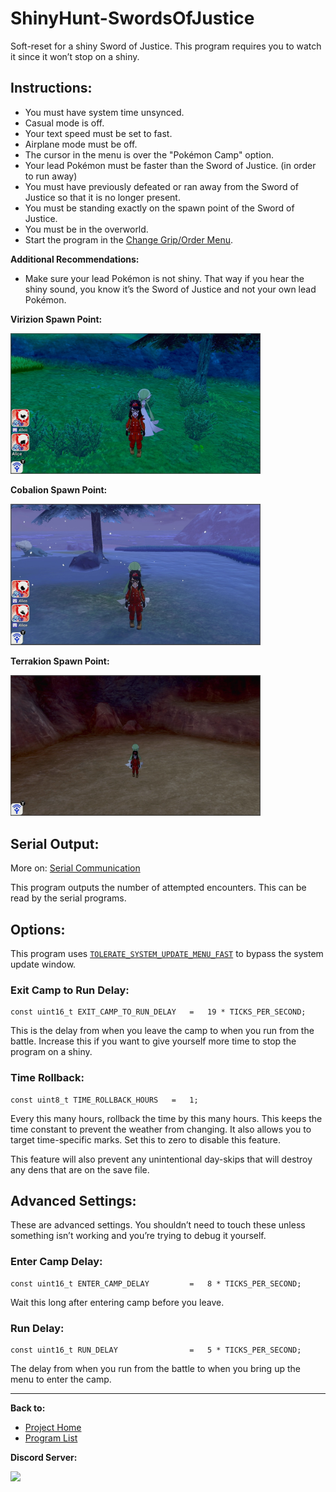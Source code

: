 # ShinyHunt-SwordsOfJustice

Soft-reset for a shiny Sword of Justice. This program requires you to watch it since it won’t stop on a shiny.

## Instructions:
- You must have system time unsynced.
- Casual mode is off.
- Your text speed must be set to fast.
- Airplane mode must be off.
- The cursor in the menu is over the "Pokémon Camp" option.
- Your lead Pokémon must be faster than the Sword of Justice. (in order to run away)
- You must have previously defeated or ran away from the Sword of Justice so that it is no longer present.
- You must be standing exactly on the spawn point of the Sword of Justice.
- You must be in the overworld.
- Start the program in the [Change Grip/Order Menu](../Appendix/ChangeGripOrderMenu.md).

**Additional Recommendations:**
- Make sure your lead Pokémon is not shiny. That way if you hear the shiny sound, you know it’s the Sword of Justice and not your own lead Pokémon.

**Virizion Spawn Point:**

<img src="images/ShinyHunt-SwordsOfJustice-0.jpg" width="400">

**Cobalion Spawn Point:**

<img src="images/ShinyHunt-SwordsOfJustice-1.jpg" width="400">

**Terrakion Spawn Point:**

<img src="images/ShinyHunt-SwordsOfJustice-2.jpg" width="400">

## Serial Output:

More on: [Serial Communication](../SerialCommunication.md)

This program outputs the number of attempted encounters. This can be read by the serial programs.

## Options:

This program uses [`TOLERATE_SYSTEM_UPDATE_MENU_FAST`](../Appendix/GlobalSettings.md#tolerate-system-update-menu-fast) to bypass the system update window.

### Exit Camp to Run Delay:
```
const uint16_t EXIT_CAMP_TO_RUN_DELAY   =   19 * TICKS_PER_SECOND;
```
This is the delay from when you leave the camp to when you run from the battle. Increase this if you want to give yourself more time to stop the program on a shiny.

### Time Rollback:
```
const uint8_t TIME_ROLLBACK_HOURS   =   1;
```
Every this many hours, rollback the time by this many hours. This keeps the time constant to prevent the weather from changing. It also allows you to target time-specific marks. Set this to zero to disable this feature.

This feature will also prevent any unintentional day-skips that will destroy any dens that are on the save file.


## Advanced Settings:
These are advanced settings. You shouldn’t need to touch these unless something isn’t working and you’re trying to debug it yourself.


### Enter Camp Delay:
```
const uint16_t ENTER_CAMP_DELAY         =   8 * TICKS_PER_SECOND;
```
Wait this long after entering camp before you leave.

### Run Delay:
```
const uint16_t RUN_DELAY                =   5 * TICKS_PER_SECOND;
```
The delay from when you run from the battle to when you bring up the menu to enter the camp.




<hr>

**Back to:**
- [Project Home](/README.md)
- [Program List](/Documentation/ProgramList.md)

**Discord Server:** 

[<img src="https://canary.discordapp.com/api/guilds/695809740428673034/widget.png?style=banner2">](https://discord.gg/cQ4gWxN)
